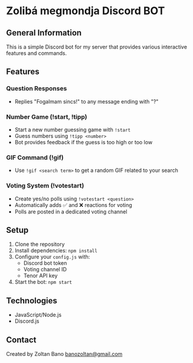 # Zolibá megmondja Discord BOT

## General Information

This is a simple Discord bot for my server that provides various interactive features and commands.

## Features

### Question Responses
- Replies "Fogalmam sincs!" to any message ending with "?"

### Number Game (!start, !tipp)
- Start a new number guessing game with `!start`
- Guess numbers using `!tipp <number>`
- Bot provides feedback if the guess is too high or too low

### GIF Command (!gif)
- Use `!gif <search term>` to get a random GIF related to your search

### Voting System (!votestart)
- Create yes/no polls using `!votestart <question>`
- Automatically adds ✅ and ❌ reactions for voting
- Polls are posted in a dedicated voting channel

## Setup

1. Clone the repository
2. Install dependencies: `npm install`
3. Configure your `config.js` with:
   - Discord bot token
   - Voting channel ID
   - Tenor API key
4. Start the bot: `npm start`

## Technologies

- JavaScript/Node.js
- Discord.js

## Contact

Created by Zoltan Bano
banozoltan@gmail.com